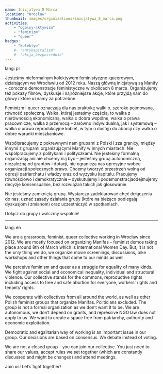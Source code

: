 ```yaml
---
name: Inicjatywa 8 Marca
location: "Wrocław"
thumbnail: images/organizations/inicjatywa_8_marca.png
activities:
    - "ogolny-aktywizm"
    - "feminizm"
    - "queer"
badges:
    - "kolektyw"
    #- "antykapitalizm"
    #- "akcja_bezposrednia"
---         
```

lang: pl

Jesteśmy nieformalnym kolektywem feministyczno-queerowym, działającym we Wrocławiu od 2012 roku. Naszą główną inicjatywą są Manify – coroczne demonstracje feministyczne w okolicach 8 marca. Organizujemy też pokazy filmów, dyskusje i najróżniejsze akcje, które przyjdą nam do głowy i które uznamy za potrzebne.

Feminizm i queer oznaczają dla nas praktykę walki o, szeroko pojmowaną, równość społeczną. Walka, której jesteśmy częścią, to walka z nierównością ekonomiczną, walka o dobra wspólne, walka o prawa pracownicze, walka z przemocą – zarówno indywidualną, jak i systemową – walka o prawa reprodukcyjne kobiet, w tym o dostęp do aborcji czy walka o dobre warunki mieszkaniowe.

 Współpracujemy z pokrewnymi nam grupami z Polski i zza granicy, między innymi z grupami organizującymi Manify w innych miastach. Nie współpracujemy z politykami i polityczkami. Nie jesteśmy formalną organizacją ani nie chcemy nią być – jesteśmy grupą autonomiczną, niezależną od grantów i dotacji, nie ogranicza nas opresyjne wobec organizacji społecznych prawo. Chcemy tworzyć przestrzeń wolną od opresji patriarchatu i władzy oraz od wyzysku kapitału.
Pracujemy równościowo i demokratycznie – dyskutujemy i podemonstracjaodejmujemy decyzje konsensualnie, bez rozwiązań takich jak głosowanie.

Nie jesteśmy zamkniętą grupą. Wystarczy zadeklarować chęć dołączenia do nas, uznać zasady działania grupy (które na bieżąco podlegają dyskusjom i zmianom) oraz uczestniczyć w spotkaniach.

Dołącz do grupy i walczmy wspólnie!

---
lang: en

We are a grassroots, feminist, queer collective working in Wrocław since 2012. We are mostly focused on organizing Manifas – feminist demos taking place around 8th of March which is International Women Day. But, it is not the only thing we do, we organize movie screenings, discussions, bike workshops and other things that come to our minds as well.

We perceive feminism and queer as a struggle for equality of many kinds. We fight against social and economical inequality, individual and structural violence. Our collective stands for the commons, reproductive rights including access to free and safe abortion for everyone, workers’ rights and tenants’ rights.

We cooperate with collectives from all around the world, as well as other Polish feminist groups that organize Manifas. Politicians excluded. The group is not a formal organization as we don’t want it to be. We are autonomous, we don’t depend on grants, and repressive NGO law does not apply to us. We want to create a space free from patriarchy, authority and economic exploitation.

Democratic and egalitarian way of working is an important issue in our group. Our decisions are based on consensus. We debate instead of voting.

We are not a closed group – you can join our collective. You just need to share our values, accept rules we set together (which are constantly discussed and might be changed) and attend meetings.

Join us! Let’s fight together!